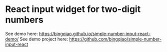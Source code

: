 # React input widget for two-digit numbers

See demo here: https://bingqiao.github.io/simple-number-input-react-demo/
See demo project here: https://github.com/bingqiao/simple-number-input-react
